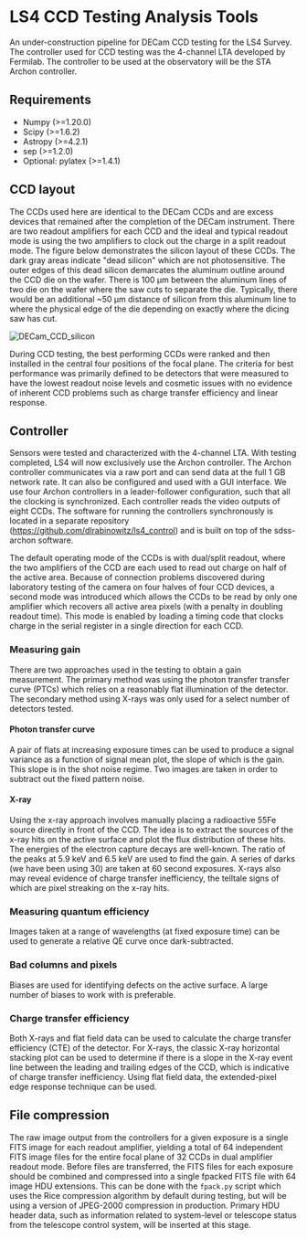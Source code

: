 # LS4 CCD Testing Analysis Tools

An under-construction pipeline for DECam CCD testing for the LS4 Survey. The controller used for CCD testing was the 4-channel LTA developed by Fermilab. The controller to be used at the observatory will be the STA Archon controller.

## Requirements

* Numpy (>=1.20.0)
* Scipy (>=1.6.2)
* Astropy (>=4.2.1)
* sep (>=1.2.0)
* Optional: pylatex (>=1.4.1)

## CCD layout

The CCDs used here are identical to the DECam CCDs and are excess devices that remained after the completion of the DECam instrument. There are two readout amplifiers for each CCD and the ideal and typical readout mode is using the two amplifiers to clock out the charge in a split readout mode. The figure below demonstrates the silicon layout of these CCDs. The dark gray areas indicate "dead silicon" which are not photosensitive. The outer edges of this dead silicon demarcates the aluminum outline around the CCD die on the wafer. There is 100 µm between the aluminum lines of two die on the wafer where the saw cuts to separate the die. Typically, there would be an additional ~50 µm distance of silicon from this aluminum line to where the physical edge of the die depending on exactly where the dicing saw has cut.

![DECam_CCD_silicon](https://github.com/user-attachments/assets/6c940688-e0e6-4b76-abdd-af285ed2667b)

During CCD testing, the best performing CCDs were ranked and then installed in the central four positions of the focal plane. The criteria for best performance was primarily defined to be detectors that were measured to have the lowest readout noise levels and cosmetic issues with no evidence of inherent CCD problems such as charge transfer efficiency and linear response.

## Controller

Sensors were tested and characterized with the 4-channel LTA. With testing completed, LS4 will now exclusively use the Archon controller. The Archon controller communicates via a raw port and can send data at the full 1 GB network rate. It can also be configured and used with a GUI interface. We use four Archon controllers in a leader-follower configuration, such that all the clocking is synchronized. Each controller reads the video outputs of eight CCDs. The software for running the controllers synchronously is located in a separate repository (https://github.com/dlrabinowitz/ls4_control) and is built on top of the sdss-archon software.

The default operating mode of the CCDs is with dual/split readout, where the two amplifiers of the CCD are each used to read out charge on half of the active area. Because of connection problems discovered during laboratory testing of the camera on four halves of four CCD devices, a second mode was introduced which allows the CCDs to be read by only one amplifier which recovers all active area pixels (with a penalty in doubling readout time). This mode is enabled by loading a timing code that clocks charge in the serial register in a single direction for each CCD.

### Measuring gain

There are two approaches used in the testing to obtain a gain measurement. The primary method was using the photon transfer transfer curve (PTCs) which relies on a reasonably flat illumination of the detector. The secondary method using X-rays was only used for a select number of detectors tested.

#### Photon transfer curve

A pair of flats at increasing exposure times can be used to produce a signal variance as a function of signal mean plot, the slope of which is the gain. This slope is in the shot noise regime. Two images are taken in order to subtract out the fixed pattern noise.

#### X-ray

Using the x-ray approach involves manually placing a radioactive 55Fe source directly in front of the CCD. The idea is to extract the sources of the x-ray hits on the active surface and plot the flux distribution of these hits. The energies of the electron capture decays are well-known. The ratio of the peaks at 5.9 keV and 6.5 keV are used to find the gain. A series of darks (we have been using 30) are taken at 60 second exposures. X-rays also may reveal evidence of charge transfer inefficiency, the telltale signs of which are pixel streaking on the x-ray hits.

### Measuring quantum efficiency

Images taken at a range of wavelengths (at fixed exposure time) can be used to generate a relative QE curve once dark-subtracted.

### Bad columns and pixels

Biases are used for identifying defects on the active surface. A large number of biases to work with is preferable.

### Charge transfer efficiency

Both X-rays and flat field data can be used to calculate the charge transfer efficiency (CTE) of the detector. For X-rays, the classic X-ray horizontal stacking plot can be used to determine if there is a slope in the X-ray event line between the leading and trailing edges of the CCD, which is indicative of charge transfer inefficiency. Using flat field data, the extended-pixel edge response technique can be used.

## File compression

The raw image output from the controllers for a given exposure is a single FITS image for each readout amplifier, yielding a total of 64 independent FITS image files for the entire focal plane of 32 CCDs in dual amplifier readout mode. Before files are transferred, the FITS files for each exposure should be combined and compressed into a single fpacked FITS file with 64 image HDU extensions. This can be done with the `fpack.py` script which uses the Rice compression algorithm by default during testing, but will be using a version of JPEG-2000 compression in production. Primary HDU header data, such as information related to system-level or telescope status from the telescope control system, will be inserted at this stage.
